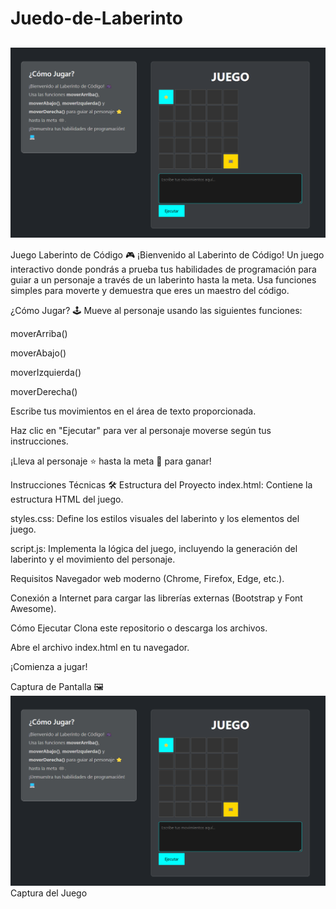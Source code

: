 # Juedo-de-Laberinto
<h2 align="center" style="display: flex; align-items: center; justify-content: center; gap: 15px;">
  <img src="JuegoLaberinto.png" alt="Logo" height="100%" />
 
</h2>
Juego
Laberinto de Código 🎮
¡Bienvenido al Laberinto de Código! Un juego interactivo donde pondrás a prueba tus habilidades de programación para guiar a un personaje a través de un laberinto hasta la meta. Usa funciones simples para moverte y demuestra que eres un maestro del código.

¿Cómo Jugar? 🕹️
Mueve al personaje usando las siguientes funciones:

moverArriba()

moverAbajo()

moverIzquierda()

moverDerecha()

Escribe tus movimientos en el área de texto proporcionada.

Haz clic en "Ejecutar" para ver al personaje moverse según tus instrucciones.

¡Lleva al personaje ⭐ hasta la meta 🏁 para ganar!

Instrucciones Técnicas 🛠️
Estructura del Proyecto
index.html: Contiene la estructura HTML del juego.

styles.css: Define los estilos visuales del laberinto y los elementos del juego.

script.js: Implementa la lógica del juego, incluyendo la generación del laberinto y el movimiento del personaje.

Requisitos
Navegador web moderno (Chrome, Firefox, Edge, etc.).

Conexión a Internet para cargar las librerías externas (Bootstrap y Font Awesome).

Cómo Ejecutar
Clona este repositorio o descarga los archivos.

Abre el archivo index.html en tu navegador.

¡Comienza a jugar!

Captura de Pantalla 🖼️
![Captura del juego](JuegoLaberinto.png)
Captura del Juego
